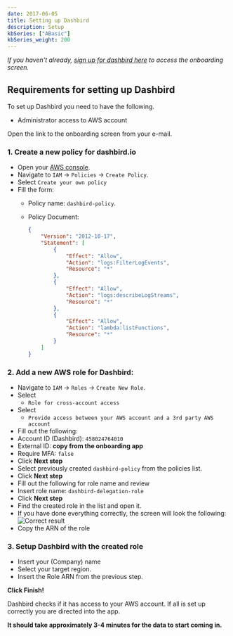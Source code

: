 ```yaml
---
date: 2017-06-05
title: Setting up Dashbird
description: Setup
kbSeries: ["ABasic"]
kbSeries_weight: 200
---
```


_If you haven't already, [sign up for dashbird here](https://dashbird.io/signup) to access the onboarding screen._

## Requirements for setting up Dashbird

To set up Dashbird you need to have the following.

- Administrator access to AWS account

Open the link to the onboarding screen from your e-mail.

### 1. Create a new policy for dashbird.io
- Open your [AWS console](https://console.aws.amazon.com).
- Navigate to `IAM` → `Policies` → `Create Policy`.
- Select `Create your own policy`
- Fill the form:
  - Policy name: `dashbird-policy`.
  - Policy Document:

      ```JSON
      {
          "Version": "2012-10-17",
          "Statement": [
              {
                  "Effect": "Allow",
                  "Action": "logs:FilterLogEvents",
                  "Resource": "*"
              },
              {
                  "Effect": "Allow",
                  "Action": "logs:describeLogStreams",
                  "Resource": "*"
              },
              {
                  "Effect": "Allow",
                  "Action": "lambda:listFunctions",
                  "Resource": "*"
              }
          ]
      }
      ```


### 2. Add a new AWS role for Dashbird:

- Navigate to `IAM` → `Roles` → `Create New Role`.
- Select
  - `Role for cross-account access`
- Select
  - `Provide access between your AWS account and a 3rd party AWS account`
- Fill out the following:
 - Account ID (Dashbird): `458024764010`
 - External ID: **copy from the onboarding app**
 - Require MFA: `false`
 - Click **Next step**
- Select previously created `dashbird-policy` from the policies list.
- Click **Next step**
- Fill out the following for role name and review
 - Insert role name: `dashbird-delegation-role`
 - Click **Next step**
- Find the created role in the list and open it.
- If you have done everything  correctly, the screen will look the following:
![Correct result](/images/help/result.png 'Role')
- Copy the ARN of the role

### 3. Setup Dashbird with the created role
- Insert your (Company) name
- Select your target region.
- Insert the Role ARN from the previous step.

**Click Finish!**

Dashbird checks if it has access to your AWS account. If all is set up correctly you are directed into the app.

**It should take approximately 3-4 minutes for the data to start coming in.**
